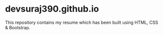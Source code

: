 # devsuraj390.github.io
This repository contains my resume which has been built using HTML, CSS &amp; Bootstrap.
